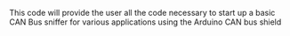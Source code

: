 This code will provide the user all the code necessary to start up a basic CAN Bus sniffer for various applications using the Arduino CAN bus shield